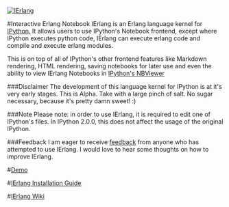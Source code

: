 <a href="http://imgur.com/7rr6Tbr"><img src="http://i.imgur.com/7rr6Tbr.png" title="IErlang"/></a>

#Interactive Erlang Notebook
IErlang is an Erlang language kernel for [IPython.](http://ipython.org) It allows users
to use IPython's Notebook frontend, except where IPython executes python code, IErlang
can execute erlang code and compile and execute erlang modules.

This is on top of all of IPython's other frontend features like Markdown rendering,
HTML rendering, saving notebooks for later use and even the ability to view IErlang
Notebooks in [IPython's NBViewer](http://nbviewer.ipython.org/)

###Disclaimer
The development of this language kernel for IPython is at it's very early stages.
This is Alpha. Take with a large pinch of salt. No sugar necessary, because it's pretty damn sweet! :)

###Note
Please note: in order to use IErlang, it is required to edit one of IPython's files.
In IPython 2.0.0, this does not affect the usage of the original IPython.

###Feedback
I am eager to receive [feedback](robbie.lynch@outlook.com) from anyone who has attempted to use IErlang. I would love to hear
some thoughts on how to improve IErlang.

#[Demo](http://nbviewer.ipython.org/gist/anonymous/10775415)

#[IErlang Installation Guide](https://github.com/robbielynch/ierlang/wiki/Installation)

#[IErlang Wiki](https://github.com/robbielynch/ierlang/wiki)
